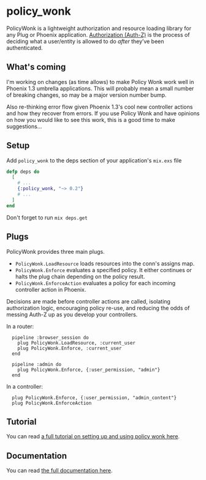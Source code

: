 policy_wonk
========

PolicyWonk is a lightweight authorization and resource loading library for any Plug or Phoenix application. [Authorization (Auth-Z)](https://en.wikipedia.org/wiki/Authorization) is the process of deciding what a user/entity is allowed to do _after_ they’ve been authenticated.

## What's coming

I'm working on changes (as time allows) to make Policy Wonk work well in Phoenix 1.3 umbrella applications. This will probably mean a small number of breaking changes, so may be a major version number bump.

Also re-thinking error flow given Phoenix 1.3's cool new controller actions and how they recover from errors. If you use Policy Wonk and have opinions on how you would like to see this work, this is a good time to make suggestions...

## Setup

Add `policy_wonk` to the deps section of your application's `mix.exs` file

```elixir
defp deps do
  [
    # ...
    {:policy_wonk, "~> 0.2"}
    # ...
  ]
end
```

Don't forget to run `mix deps.get`

## Plugs

PolicyWonk provides three main plugs.

* `PolicyWonk.LoadResource` loads resources into the conn's assigns map. 
* `PolicyWonk.Enforce` evaluates a specified policy. It either continues or halts the plug chain depending on the policy result.
* `PolicyWonk.EnforceAction` evaluates a policy for each incoming controller action in Phoenix.

Decisions are made before controller actions are called, isolating authorization logic, encouraging policy re-use, and reducing the odds of messing Auth-Z up as you develop your controllers.

In a router:

      pipeline :browser_session do
        plug PolicyWonk.LoadResource, :current_user
        plug PolicyWonk.Enforce, :current_user
      end
      
      pipeline :admin do
        plug PolicyWonk.Enforce, {:user_permission, "admin"}
      end

In a controller:

      plug PolicyWonk.Enforce, {:user_permission, "admin_content"}
      plug PolicyWonk.EnforceAction


## Tutorial

You can read [a full tutorial on setting up and using policy wonk here](https://medium.com/@boydm/policy-wonk-the-tutorial-6d2b6e435c46#.nqg6cv9ra). 

## Documentation

You can read [the full documentation here](https://hexdocs.pm/policy_wonk).

